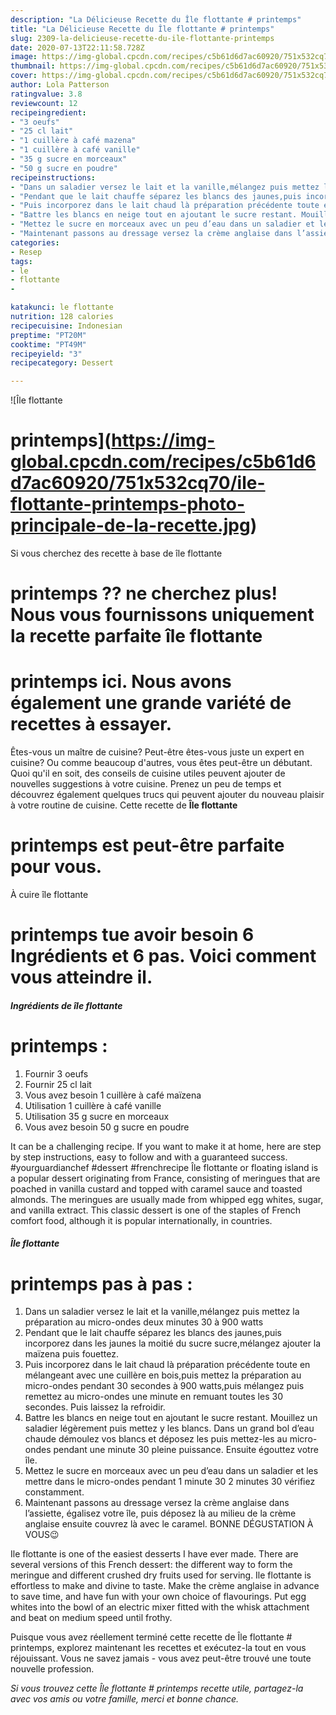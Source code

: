 ```yaml
---
description: "La Délicieuse Recette du Île flottante # printemps"
title: "La Délicieuse Recette du Île flottante # printemps"
slug: 2309-la-delicieuse-recette-du-ile-flottante-printemps
date: 2020-07-13T22:11:58.728Z
image: https://img-global.cpcdn.com/recipes/c5b61d6d7ac60920/751x532cq70/ile-flottante-printemps-photo-principale-de-la-recette.jpg
thumbnail: https://img-global.cpcdn.com/recipes/c5b61d6d7ac60920/751x532cq70/ile-flottante-printemps-photo-principale-de-la-recette.jpg
cover: https://img-global.cpcdn.com/recipes/c5b61d6d7ac60920/751x532cq70/ile-flottante-printemps-photo-principale-de-la-recette.jpg
author: Lola Patterson
ratingvalue: 3.8
reviewcount: 12
recipeingredient:
- "3 oeufs"
- "25 cl lait"
- "1 cuillère à café mazena"
- "1 cuillère à café vanille"
- "35 g sucre en morceaux"
- "50 g sucre en poudre"
recipeinstructions:
- "Dans un saladier versez le lait et la vanille,mélangez puis mettez la préparation au micro-ondes deux minutes 30 à 900 watts"
- "Pendant que le lait chauffe séparez les blancs des jaunes,puis incorporez dans les jaunes la moitié du sucre sucre,mélangez ajouter la maïzena puis fouettez."
- "Puis incorporez dans le lait chaud là préparation précédente toute en mélangeant avec une cuillère en bois,puis mettez la préparation au micro-ondes pendant 30 secondes à 900 watts,puis mélangez puis remettez au micro-ondes une minute en remuant toutes les 30 secondes. Puis laissez la refroidir."
- "Battre les blancs en neige tout en ajoutant le sucre restant. Mouillez un saladier légèrement puis mettez y les blancs. Dans un grand bol d’eau chaude démoulez vos blancs et déposez les puis mettez-les au micro-ondes pendant une minute 30 pleine puissance. Ensuite égouttez votre île."
- "Mettez le sucre en morceaux avec un peu d’eau dans un saladier et les mettre dans le micro-ondes pendant 1 minute 30 2 minutes 30 vérifiez constamment."
- "Maintenant passons au dressage versez la crème anglaise dans l’assiette, égalisez votre île, puis déposez là au milieu de la crème anglaise ensuite couvrez là avec le caramel. BONNE DÉGUSTATION À VOUS😉"
categories:
- Resep
tags:
- le
- flottante
- 

katakunci: le flottante  
nutrition: 128 calories
recipecuisine: Indonesian
preptime: "PT20M"
cooktime: "PT49M"
recipeyield: "3"
recipecategory: Dessert

---
```



![Île flottante
# printemps](https://img-global.cpcdn.com/recipes/c5b61d6d7ac60920/751x532cq70/ile-flottante-printemps-photo-principale-de-la-recette.jpg)

Si vous cherchez des recette à base de île flottante
# printemps ?? ne cherchez plus! Nous vous fournissons uniquement la recette parfaite île flottante
# printemps ici. Nous avons également une grande variété de recettes à essayer.

Êtes-vous un maître de cuisine? Peut-être êtes-vous juste un expert en cuisine? Ou comme beaucoup d'autres, vous êtes peut-être un débutant. Quoi qu'il en soit, des conseils de cuisine utiles peuvent ajouter de nouvelles suggestions à votre cuisine. Prenez un peu de temps et découvrez également quelques trucs qui peuvent ajouter du nouveau plaisir à votre routine de cuisine. Cette recette de <strong> Île flottante
# printemps </strong> est peut-être parfaite pour vous.

<!--inarticleads1-->

À cuire île flottante
# printemps tue avoir besoin 6 Ingrédients et 6 pas. Voici comment vous atteindre il.

##### Ingrédients de île flottante
# printemps :

1. Fournir 3 oeufs
1. Fournir 25 cl lait
1. Vous avez besoin 1 cuillère à café maïzena
1. Utilisation 1 cuillère à café vanille
1. Utilisation 35 g sucre en morceaux
1. Vous avez besoin 50 g sucre en poudre


It can be a challenging recipe. If you want to make it at home, here are step by step instructions, easy to follow and with a guaranteed success. #yourguardianchef #dessert #frenchrecipe Île flottante or floating island is a popular dessert originating from France, consisting of meringues that are poached in vanilla custard and topped with caramel sauce and toasted almonds. The meringues are usually made from whipped egg whites, sugar, and vanilla extract. This classic dessert is one of the staples of French comfort food, although it is popular internationally, in countries. 

<!--inarticleads2-->

##### Île flottante
# printemps pas à pas :

1. Dans un saladier versez le lait et la vanille,mélangez puis mettez la préparation au micro-ondes deux minutes 30 à 900 watts
1. Pendant que le lait chauffe séparez les blancs des jaunes,puis incorporez dans les jaunes la moitié du sucre sucre,mélangez ajouter la maïzena puis fouettez.
1. Puis incorporez dans le lait chaud là préparation précédente toute en mélangeant avec une cuillère en bois,puis mettez la préparation au micro-ondes pendant 30 secondes à 900 watts,puis mélangez puis remettez au micro-ondes une minute en remuant toutes les 30 secondes. Puis laissez la refroidir.
1. Battre les blancs en neige tout en ajoutant le sucre restant. Mouillez un saladier légèrement puis mettez y les blancs. Dans un grand bol d’eau chaude démoulez vos blancs et déposez les puis mettez-les au micro-ondes pendant une minute 30 pleine puissance. Ensuite égouttez votre île.
1. Mettez le sucre en morceaux avec un peu d’eau dans un saladier et les mettre dans le micro-ondes pendant 1 minute 30 2 minutes 30 vérifiez constamment.
1. Maintenant passons au dressage versez la crème anglaise dans l’assiette, égalisez votre île, puis déposez là au milieu de la crème anglaise ensuite couvrez là avec le caramel. BONNE DÉGUSTATION À VOUS😉


Ile flottante is one of the easiest desserts I have ever made. There are several versions of this French dessert: the different way to form the meringue and different crushed dry fruits used for serving. Ile flottante is effortless to make and divine to taste. Make the crème anglaise in advance to save time, and have fun with your own choice of flavourings. Put egg whites into the bowl of an electric mixer fitted with the whisk attachment and beat on medium speed until frothy. 

<!--inarticleads1-->

<p>
Puisque vous avez réellement terminé cette recette de Île flottante
# printemps, explorez maintenant les recettes et exécutez-la tout en vous réjouissant. Vous ne savez jamais - vous avez peut-être trouvé une toute nouvelle profession.
</p>

<p>
<i>Si vous trouvez cette Île flottante
# printemps recette utile, partagez-la avec vos amis ou votre famille, merci et bonne chance.</i>
</p>
